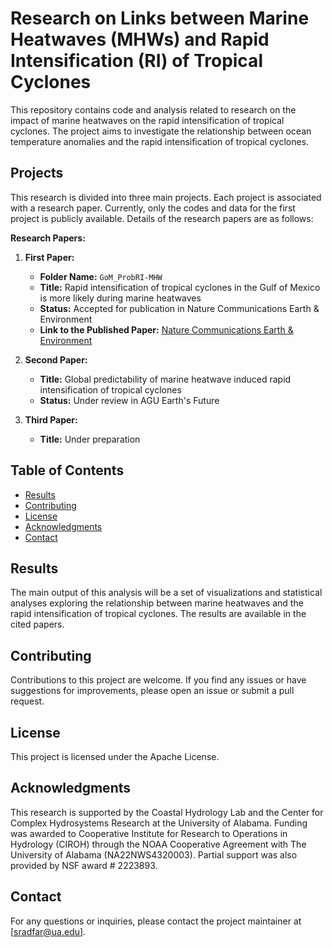 # Research on Links between Marine Heatwaves (MHWs) and Rapid Intensification (RI) of Tropical Cyclones

This repository contains code and analysis related to research on the impact of marine heatwaves on the rapid intensification of tropical cyclones. The project aims to investigate the relationship between ocean temperature anomalies and the rapid intensification of tropical cyclones.

## Projects

This research is divided into three main projects. Each project is associated with a research paper. Currently, only the codes and data for the first project is publicly available. Details of the research papers are as follows:

**Research Papers:**

1. **First Paper:**
   - **Folder Name:** `GoM_ProbRI-MHW`
   - **Title:** Rapid intensification of tropical cyclones in the Gulf of Mexico is more likely during marine heatwaves
   - **Status:** Accepted for publication in Nature Communications Earth & Environment
   - **Link to the Published Paper:** [Nature Communications Earth & Environment](https://www.nature.com/collections/cgdbbcfjii)

2. **Second Paper:**
   - **Title:** Global predictability of marine heatwave induced rapid intensification of tropical cyclones
   - **Status:** Under review in AGU Earth's Future

3. **Third Paper:**
   - **Title:** Under preparation

## Table of Contents

- [Results](#results)
- [Contributing](#contributing)
- [License](#license)
- [Acknowledgments](#acknowledgments)
- [Contact](#contact)

## Results
The main output of this analysis will be a set of visualizations and statistical analyses exploring the relationship between marine heatwaves and the rapid intensification of tropical cyclones. The results are available in the cited papers.

## Contributing
Contributions to this project are welcome. If you find any issues or have suggestions for improvements, please open an issue or submit a pull request.

## License
This project is licensed under the Apache License.

## Acknowledgments
This research is supported by the Coastal Hydrology Lab and the Center for Complex Hydrosystems Research at the University of Alabama. Funding was awarded to Cooperative Institute for Research to Operations in Hydrology (CIROH) through the NOAA Cooperative Agreement with The University of Alabama (NA22NWS4320003). Partial support was also provided by NSF award # 2223893.

## Contact
For any questions or inquiries, please contact the project maintainer at [sradfar@ua.edu].
